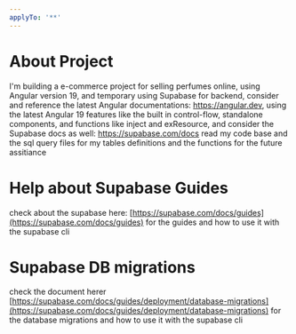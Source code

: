```yaml
---
applyTo: '**'
---
```

# About Project

I'm building a e-commerce project for selling perfumes online, using Angular version 19, and temporary using Supabase for backend, consider and reference the latest Angular documentations: https://angular.dev, using the latest Angular 19 features like the built in control-flow, standalone components, and functions like inject and exResource, and consider the Supabase docs as well: https://supabase.com/docs
read my code base and the sql query files for my tables definitions and the functions for the future assitiance 


# Help about Supabase Guides

check about the supabase here: [https://supabase.com/docs/guides](https://supabase.com/docs/guides) for the guides and how to use it with the supabase cli


# Supabase DB migrations

check the document herer [https://supabase.com/docs/guides/deployment/database-migrations](https://supabase.com/docs/guides/deployment/database-migrations) for the database migrations and how to use it with the supabase cli